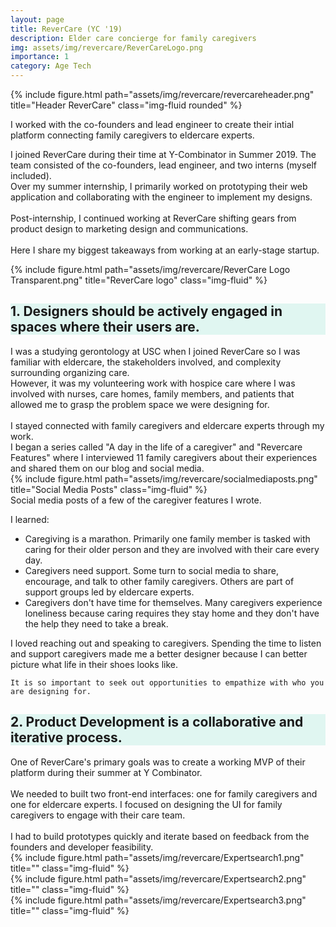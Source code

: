 ```yaml
---
layout: page
title: ReverCare (YC '19)
description: Elder care concierge for family caregivers
img: assets/img/revercare/ReverCareLogo.png
importance: 1
category: Age Tech
---
```


<div class="row">
    <div class="col-sm mt-3 mt-md-0">
        {% include figure.html path="assets/img/revercare/revercareheader.png" title="Header ReverCare" class="img-fluid rounded" %}
    </div>
</div>

<p class="h5 my-5 text-center">
I worked with the co-founders and lead engineer to create their intial platform connecting family caregivers to eldercare experts.
</p>

<div class="row justify-content-sm-center mt-4">
    <div class="col-sm-8 mt-3 mt-md-0 text-left">
        <p>
        I joined ReverCare during their time at Y-Combinator in Summer 2019. The team consisted of the co-founders, lead engineer, and two interns (myself included).
        <br>
        Over my summer internship, I primarily worked on prototyping their web application and collaborating with the engineer to implement my designs.
        <br><br>
        Post-internship, I continued working at ReverCare shifting gears from product design to marketing design and communications. 
        <br><br>Here I share my biggest takeaways from working at an early-stage startup. 
        </p>
    </div>
    <div class="col-sm-4 mt-3 mt-md-0 d-flex align-items-center">
        {% include figure.html path="assets/img/revercare/ReverCare Logo Transparent.png" title="ReverCare logo" class="img-fluid" %}
    </div>
</div>

<div class="row mt-4" style="background-color: #E0F6F1">
    <div class="col-sm-12 mt-3 mt-md-0 text-left py-3">
        <h2 class="h5">1. Designers should be actively engaged in spaces where their users are.</h2>
    </div>
</div>

<div class="row mt-4" >
    <div class="col-sm-12 mt-3 mt-md-0 text-left">
    I was a studying gerontology at USC when I joined ReverCare so I was familiar with eldercare, the stakeholders involved, and complexity surrounding organizing care. 
    <br>
    However, it was my volunteering work with hospice care where I was involved with nurses, care homes, family members, and patients that allowed me to grasp the problem space we were designing for. 
    <br><br>
    I stayed connected with family caregivers and eldercare experts through my work. 
    <br>
    I began a series called "A day in the life of a caregiver" and "Revercare Features" where I interviewed 11 family caregivers about their experiences and shared them on our blog and social media. 
    </div>
</div>

<div class="row mt-5">
    <div class="col-sm mt-md-0">
        {% include figure.html path="assets/img/revercare/socialmediaposts.png" title="Social Media Posts" class="img-fluid" %}
        <div class="caption">
        Social media posts of a few of the caregiver features I wrote.
        </div>
    </div>
</div>

I learned: 
- Caregiving is a marathon. Primarily one family member is tasked with caring for their older person and they are involved with their care every day. 
- Caregivers need support. Some turn to social media to share, encourage, and talk to other family caregivers. Others are part of support groups led by eldercare experts. 
- Caregivers don't have time for themselves. Many caregivers experience loneliness because caring requires they stay home and they don't have the help they need to take a break.

I loved reaching out and speaking to caregivers. Spending the time to listen and support caregivers made me a better designer because I can better picture what life in their shoes looks like. 

`It is so important to seek out opportunities to empathize with who you are designing for.`
 


<div class="row mt-4" style="background-color: #E0F6F1">
    <div class="col-sm-12 mt-3 mt-md-0 text-left py-3">
        <h2 class="h5">2. Product Development is a collaborative and iterative process.</h2>
    </div>
</div>

<div class="row justify-content-sm-center mt-4">
    <div class="col-sm-12 mt-3 mt-md-0 d-flex text-left">
    One of ReverCare's primary goals was to create a working MVP of their platform during their summer at Y Combinator. 
    <br><br>
    We needed to built two front-end interfaces: one for family caregivers and one for eldercare experts. I focused on designing the UI for family caregivers to engage with their care team. 
    <br><br>
    I had to build prototypes quickly and iterate based on feedback from the founders and developer feasibility. 
    </div>
</div>

<div class="row justify-content-sm-center mt-4">
    <div class="col-sm-4 mt-3 text-left">
        {% include figure.html path="assets/img/revercare/Expertsearch1.png" title="" class="img-fluid" %}
    </div>
    <div class="col-sm-4 mt-3">
        {% include figure.html path="assets/img/revercare/Expertsearch2.png" title="" class="img-fluid" %}
    </div>
    <div class="col-sm-4 mt-3">
        {% include figure.html path="assets/img/revercare/Expertsearch3.png" title="" class="img-fluid" %}
    </div>
</div>
